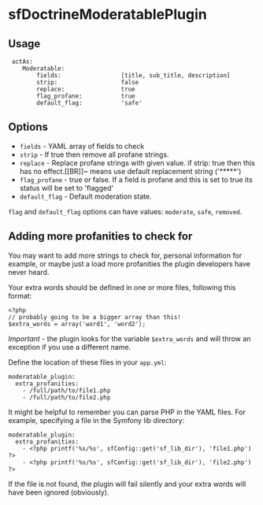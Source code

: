 sfDoctrineModeratablePlugin
===========================

Usage
-----

     actAs:
        Moderatable:
            fields:                 [title, sub_title, description]
            strip:                  false
            replace:                true
            flag_profane:           true
            default_flag:           'safe'

Options
-------

 * `fields` - YAML array of fields to check
 * `strip` - If true then remove all profane strings.
 * `replace` - Replace profane strings with given value. if strip: true then this has no effect.[[BR]]~ means use default replacement string ('*****')
 * `flag_profane` - true or false. If a field is profane and this is set to true its status will be set to 'flagged'
 * `default_flag` - Default moderation state.

`flag` and `default_flag` options can have values: `moderate`, `safe`, `removed`.

Adding more profanities to check for
-------------------------------------

You may want to add more strings to check for, personal information for example, or maybe just a load more profanities the plugin developers have never heard.

Your extra words should be defined in one or more files, following this format:

    <?php
    // probably going to be a bigger array than this!
    $extra_words = array('word1', 'word2');

*Important* - the plugin looks for the variable `$extra_words` and will throw an exception if you use a different name. 

Define the location of these files in your `app.yml`:

    moderatable_plugin:
      extra_profanities:
        - /full/path/to/file1.php
        - /full/path/to/file2.php

It might be helpful to remember you can parse PHP in the YAML files. For example, specifying a file in the Symfony lib directory:

    moderatable_plugin:
      extra_profanities:
        - <?php printf('%s/%s', sfConfig::get('sf_lib_dir'), 'file1.php') ?>
        - <?php printf('%s/%s', sfConfig::get('sf_lib_dir'), 'file2.php') ?>

If the file is not found, the plugin will fail silently and your extra words will have been ignored (obviously).